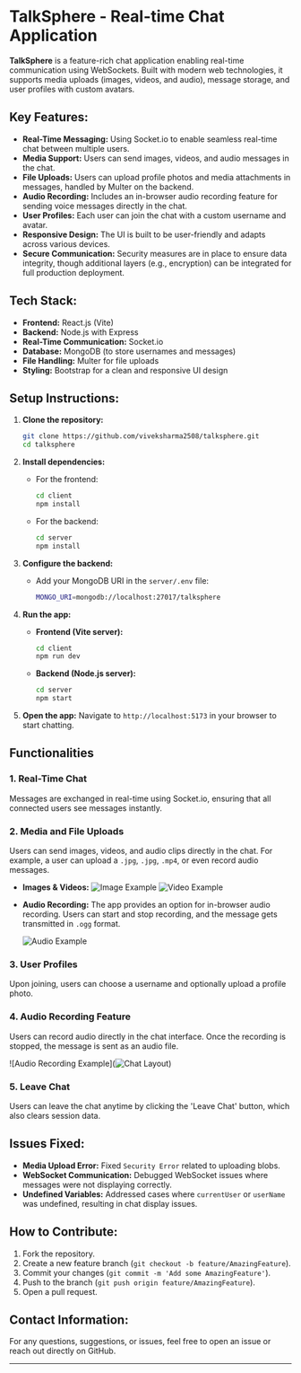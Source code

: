 

# TalkSphere - Real-time Chat Application

**TalkSphere** is a feature-rich chat application enabling real-time communication using WebSockets. Built with modern web technologies, it supports media uploads (images, videos, and audio), message storage, and user profiles with custom avatars.

## Key Features:
- **Real-Time Messaging:** Using Socket.io to enable seamless real-time chat between multiple users.
- **Media Support:** Users can send images, videos, and audio messages in the chat. 
- **File Uploads:** Users can upload profile photos and media attachments in messages, handled by Multer on the backend.
- **Audio Recording:** Includes an in-browser audio recording feature for sending voice messages directly in the chat.
- **User Profiles:** Each user can join the chat with a custom username and avatar.
- **Responsive Design:** The UI is built to be user-friendly and adapts across various devices.
- **Secure Communication:** Security measures are in place to ensure data integrity, though additional layers (e.g., encryption) can be integrated for full production deployment.

## Tech Stack:
- **Frontend:** React.js (Vite)
- **Backend:** Node.js with Express
- **Real-Time Communication:** Socket.io
- **Database:** MongoDB (to store usernames and messages)
- **File Handling:** Multer for file uploads
- **Styling:** Bootstrap for a clean and responsive UI design

## Setup Instructions:

1. **Clone the repository:**
   ```bash
   git clone https://github.com/viveksharma2508/talksphere.git
   cd talksphere
   ```

2. **Install dependencies:**
   - For the frontend:
     ```bash
     cd client
     npm install
     ```
   - For the backend:
     ```bash
     cd server
     npm install
     ```

3. **Configure the backend:**
   - Add your MongoDB URI in the `server/.env` file:
     ```bash
     MONGO_URI=mongodb://localhost:27017/talksphere
     ```

4. **Run the app:**
   - **Frontend (Vite server):**
     ```bash
     cd client
     npm run dev
     ```
   - **Backend (Node.js server):**
     ```bash
     cd server
     npm start
     ```

5. **Open the app:**
   Navigate to `http://localhost:5173` in your browser to start chatting.

## Functionalities

### 1. Real-Time Chat
Messages are exchanged in real-time using Socket.io, ensuring that all connected users see messages instantly.

### 2. Media and File Uploads
Users can send images, videos, and audio clips directly in the chat. For example, a user can upload a `.jpg`, `.jpg`, `.mp4`, or even record audio messages.

- **Images & Videos:**
  ![Image Example](./ScreenShots/Screenshot%20(172).jpg)
  ![Video Example](./ScreenShots/Screenshot%20(174).jpg)

- **Audio Recording:**
  The app provides an option for in-browser audio recording. Users can start and stop recording, and the message gets transmitted in `.ogg` format.
  
  ![Audio Example](./screenshots/audio-example.jpg)

### 3. User Profiles
Upon joining, users can choose a username and optionally upload a profile photo.


### 4. Audio Recording Feature
Users can record audio directly in the chat interface. Once the recording is stopped, the message is sent as an audio file.
  
![Audio Recording Example](![Chat Layout](./ScreenShots/Screenshot%20(173).jpg))

### 5. Leave Chat
Users can leave the chat anytime by clicking the 'Leave Chat' button, which also clears session data.

## Issues Fixed:
- **Media Upload Error:** Fixed `Security Error` related to uploading blobs.
- **WebSocket Communication:** Debugged WebSocket issues where messages were not displaying correctly.
- **Undefined Variables:** Addressed cases where `currentUser` or `userName` was undefined, resulting in chat display issues.



## How to Contribute:
1. Fork the repository.
2. Create a new feature branch (`git checkout -b feature/AmazingFeature`).
3. Commit your changes (`git commit -m 'Add some AmazingFeature'`).
4. Push to the branch (`git push origin feature/AmazingFeature`).
5. Open a pull request.

## Contact Information:
For any questions, suggestions, or issues, feel free to open an issue or reach out directly on GitHub.

---

